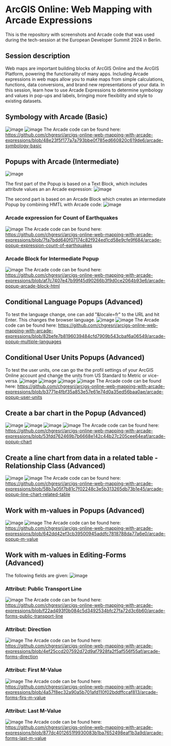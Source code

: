 # ArcGIS Online: Web Mapping with Arcade Expressions
This is the repository with screenshots and Arcade code that was used during the tech-session at the European Developer Summit 2024 in Berlin.

## Session description
Web maps are important building blocks of ArcGIS Online and the ArcGIS Platform, powering the functionality of many apps. Including Arcade expressions in web maps allow you to make maps from simple calculations, functions, data conversions, and brand new representations of your data. In this session, learn how to use Arcade Expressions to determine symbology and values in pop-ups and labels, bringing more flexibility and style to existing datasets.
## Symbology with Arcade (Basic)
![image](https://github.com/user-attachments/assets/1531dc2d-6965-4645-b733-3899603e09c0)
![image](https://github.com/user-attachments/assets/0ab70ee8-f9d8-4907-b0ad-78cf98f2358b)
The Arcade code can be found here:
https://github.com/chgresri/arcigs-online-web-mapping-with-arcade-expressions/blob/48e23f5f177a7a793bbe0f785ed660820c619de6/arcade-symbology-basic
## Popups with Arcade (Intermediate)
![image](https://github.com/user-attachments/assets/b87c8bc2-336e-47e9-9d77-9420817e6c3c)

The first part of the Popup is based on a Text Block, which includes attribute values an an Arcade expression:
![image](https://github.com/user-attachments/assets/a37f92a1-ce6f-48bf-9011-866130cc0f2e)

The second part is based on an Arcade Block which creates an intermediate Popup by combining HMTL with Arcade code:
![image](https://github.com/user-attachments/assets/6f67e16f-8800-49d9-8e69-654a071b52c7)
### Arcade expression for Count of Earthquakes
![image](https://github.com/user-attachments/assets/86ad52b3-27bc-471b-a1c5-41bae82368cc)
The Arcade code can be found here:
https://github.com/chgresri/arcigs-online-web-mapping-with-arcade-expressions/blob/7fa7bdd640f07174c82f924ed1cd58e9cfe9f684/arcade-popup-expression-count-of-earthquakes
### Arcade Block for Intermediate Popup
![image](https://github.com/user-attachments/assets/c5626448-c4ff-41d5-84e7-b32050e5afbf)
The Arcade code can be found here:
https://github.com/chgresri/arcigs-online-web-mapping-with-arcade-expressions/blob/af7c7407e47b99f45d90266b3f9d0ce2064b93e6/arcade-popup-arcade-block-html
## Conditional Language Popups (Advanced)
To test the language change, one can add "&locale=fr" to the URL and hit Enter. This changes the browser language.
![image](https://github.com/user-attachments/assets/e2a69046-4ad1-4122-9f7c-1c03aa104652)
![image](https://github.com/user-attachments/assets/2f93c513-3214-451d-ab47-f2993f4f5be5)
The Arcade code can be found here:
https://github.com/chgresri/arcigs-online-web-mapping-with-arcade-expressions/blob/82befe7b8196039484cfd7909b543cbaf6a06549/arcade-popup-multiple-languages
## Conditional User Units Popups (Advanced)
To test the user units, one can go the the profil settings of your ArcGIS Online account and change the units from US Standard to Metric or vice-versa.
![image](https://github.com/user-attachments/assets/c374a8f3-4cf2-40a0-84ad-2e4301e6a37a)
![image](https://github.com/user-attachments/assets/672469eb-442c-4a49-9644-f8de578e9d6a)
![image](https://github.com/user-attachments/assets/239bdd3c-4931-49f6-a66d-8dc79b79b4d8)
![image](https://github.com/user-attachments/assets/e707b74b-4597-46e0-9b2c-636b1c6f3cea)
The Arcade code can be found here:
https://github.com/chgresri/arcigs-online-web-mapping-with-arcade-expressions/blob/b3771e4fbf35a853e57e61e74d0a35ed56baa0ae/arcade-popup-user-units
## Create a bar chart in the Popup (Advanced)
![image](https://github.com/user-attachments/assets/f2bc940f-d2c2-417a-b641-576a39bc0118)
![image](https://github.com/user-attachments/assets/bfdce869-e981-477d-a68a-6137ca73c8a7)
![image](https://github.com/user-attachments/assets/981de28e-3b88-4379-8452-4d5fa0a57987)
![image](https://github.com/user-attachments/assets/280f9024-7ed3-4bda-9c51-1e961f7d7a77)
The Arcade code can be found here:
https://github.com/chgresri/arcigs-online-web-mapping-with-arcade-expressions/blob/53fdd762469b7b6668e142c44b27c205cee64eaf/arcade-popup-chart
## Create a line chart from data in a related table - Relationship Class (Advanced)
![image](https://github.com/user-attachments/assets/023d34f4-25e1-4db4-be75-34c1cdc14cca)
![image](https://github.com/user-attachments/assets/10fcb57c-7a9b-4037-bc93-65bd43e78183)
The Arcade code can be found here:
https://github.com/chgresri/arcigs-online-web-mapping-with-arcade-expressions/blob/58b7a05f7b81c7f02248c3e5b313265db73b1e45/arcade-popup-line-chart-related-table
## Work with m-values in Popups (Advanced)
![image](https://github.com/user-attachments/assets/0e36e89e-9856-49eb-8a38-e91f9c72f28d)
![image](https://github.com/user-attachments/assets/5c3e4323-8873-48b3-b935-afd6368804ec)
The Arcade code can be found here:
https://github.com/chgresri/arcigs-online-web-mapping-with-arcade-expressions/blob/642dd42ef3cb39500945addfc7818788da77a6e0/arcade-popup-m-value
## Work with m-values in Editing-Forms (Advanced)
The following fields are given:
![image](https://github.com/user-attachments/assets/2caf384b-89b0-4bb2-8db3-3f6b52ae85ce)
### Attribut: Public Transport Line
![image](https://github.com/user-attachments/assets/829c6341-0ff7-47ad-b4d4-e6c8e0229607)
The Arcade code can be found here:
https://github.com/chgresri/arcigs-online-web-mapping-with-arcade-expressions/blob/f22ad493f0b084c5d3492534bfc27fa72d3c6b60/arcade-forms-public-transport-line
### Attribut: Direction
![image](https://github.com/user-attachments/assets/bec934a6-fd4f-43be-9315-6603520f6fb9)
The Arcade code can be found here:
https://github.com/chgresri/arcigs-online-web-mapping-with-arcade-expressions/blob/4ef25ccd207592d72d9af7928fa2f5af556f55af/arcade-forms-direction
### Attribut: First M-Value
![image](https://github.com/user-attachments/assets/66d00d03-7f66-484f-8f06-d97e97052159)
The Arcade code can be found here:
https://github.com/chgresri/arcigs-online-web-mapping-with-arcade-expressions/blob/4a57f8ec32a90a5b701afd110f02bddffccaf813/arcade-forms-firs-m-value
### Attribut: Last M-Value
![image](https://github.com/user-attachments/assets/623b6b99-d980-462b-9fbb-6827f0c1f5e0)
The Arcade code can be found here:
https://github.com/chgresri/arcigs-online-web-mapping-with-arcade-expressions/blob/877dc4012651f9930083b1ba7652498eaf1b3a9d/arcade-forms-last-m-value
